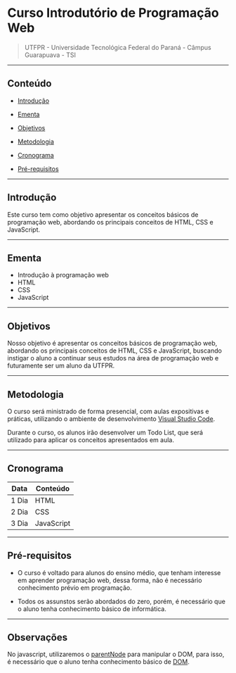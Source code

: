# Curso Introdutório de Programação Web
> UTFPR - Universidade Tecnológica Federal do Paraná - Câmpus Guarapuava - TSI

---

## Conteúdo

- [Introdução](#introdução)

- [Ementa](#ementa)

- [Objetivos](#objetivos)

- [Metodologia](#metodologia)

- [Cronograma](#cronograma)

- [Pré-requisitos](#pré-requisitos)

---

## Introdução

Este curso tem como objetivo apresentar os conceitos básicos de programação web, abordando os principais conceitos de HTML, CSS e JavaScript. 

---

## Ementa

- Introdução à programação web
- HTML
- CSS
- JavaScript

---

## Objetivos

Nosso objetivo é apresentar os conceitos básicos de programação web, abordando os principais conceitos de HTML, CSS e JavaScript, buscando instigar o aluno a continuar seus estudos na área de programação web e futuramente ser um aluno da UTFPR.

---

## Metodologia

O curso será ministrado de forma presencial, com aulas expositivas e práticas, utilizando o ambiente de desenvolvimento [Visual Studio Code](https://code.visualstudio.com/).

Durante o curso, os alunos irão desenvolver um Todo List, que será utilizado para aplicar os conceitos apresentados em aula.

---

## Cronograma

| Data | Conteúdo |
| --- | --- |
| 1 Dia | HTML |
| 2 Dia | CSS |
| 3 Dia | JavaScript |

---

## Pré-requisitos

- O curso é voltado para alunos do ensino médio, que tenham interesse em aprender programação web, dessa forma, não é necessário conhecimento prévio em programação.

- Todos os assunstos serão abordados do zero, porém, é necessário que o aluno tenha conhecimento básico de informática.

---

## Observações

No javascript, utilizaremos o [parentNode](https://developer.mozilla.org/pt-BR/docs/Web/API/Node/parentNode) para manipular o DOM, para isso, é necessário que o aluno tenha conhecimento básico de [DOM](https://developer.mozilla.org/pt-BR/docs/DOM/Referencia_do_DOM).